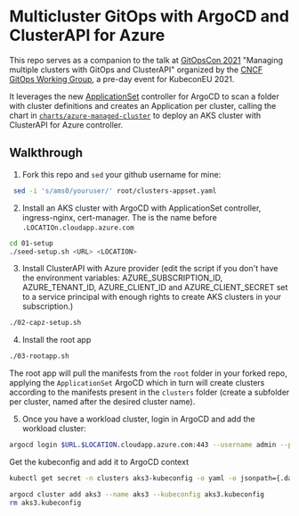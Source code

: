 # Multicluster GitOps with ArgoCD and ClusterAPI for Azure

This repo serves as a companion to the talk at [GitOpsCon 2021](https://hopin.com/events/gitops-con) "Managing multiple clusters with GitOps and ClusterAPI" organized by the [CNCF GitOps Working Group](https://github.com/gitops-working-group/gitops-working-group), a pre-day event for KubeconEU 2021.

It leverages the new [ApplicationSet](https://argoproj.github.io/argo-cd/user-guide/application-set/) controller for ArgoCD to scan a folder with cluster definitions and creates an Application per cluster, calling the chart in [`charts/azure-managed-cluster`](charts/azure-managed-cluster) to deploy an AKS cluster with ClusterAPI for Azure controller.

## Walkthrough

1. Fork this repo and `sed` your github username for mine:

```bash
 sed -i 's/ams0/youruser/' root/clusters-appset.yaml
 ```

2. Install an AKS cluster with ArgoCD with ApplicationSet controller, ingress-nginx, cert-manager. The <URL> is the name before `.LOCATIOn.cloudapp.azure.com` 

```bash
cd 01-setup
./seed-setup.sh <URL> <LOCATION>
```

3. Install ClusterAPI with Azure provider (edit the script if you don't have the environment variables: AZURE_SUBSCRIPTION_ID, AZURE_TENANT_ID, AZURE_CLIENT_ID and AZURE_CLIENT_SECRET set to a service principal with enough rights to create AKS clusters in your subscription.)

```bash
./02-capz-setup.sh
```

4. Install the root app

```bash
./03-rootapp.sh
```

The root app will pull the manifests from the `root` folder in your forked repo, applying the `ApplicationSet` ArgoCD which in turn will create clusters according to the manifests present in the `clusters` folder (create a subfolder per cluster, named after the desired cluster name).

5. Once you have a workload cluster, login in ArgoCD and add the workload cluster:

```bash
argocd login $URL.$LOCATION.cloudapp.azure.com:443 --username admin --password supersecret --grpc-web
```

Get the kubeconfig and add it to ArgoCD context

```bash
kubectl get secret -n clusters aks3-kubeconfig -o yaml -o jsonpath={.data.value} | base64 --decode | tee aks3.kubeconfig

argocd cluster add aks3 --name aks3 --kubeconfig aks3.kubeconfig
rm aks3.kubeconfig
```